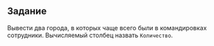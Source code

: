## Задание

Вывести два города, в которых чаще всего были в командировках сотрудники. Вычисляемый столбец назвать `Количество`.